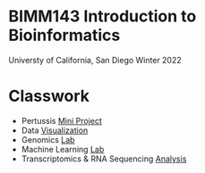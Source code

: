# BIMM143 Introduction to Bioinformatics
Universty of California, San Diego
Winter 2022

# Classwork
- Pertussis [Mini Project](https://github.com/verasophiab/bimm143/blob/main/W10MiniProj/Pertussis_MiniProj_final.pdf)
- Data [Visualization](https://github.com/verasophiab/bimm143/blob/d3310bb6c22763106ad9e9c6bc32a7ac66a53d56/class05/Data_Visualization.pdf)
- Genomics [Lab](https://github.com/verasophiab/bimm143/blob/d3310bb6c22763106ad9e9c6bc32a7ac66a53d56/Wk8_Genomics/Wk8_Genomics_Lab_final.pdf)
- Machine Learning [Lab](https://github.com/verasophiab/bimm143/blob/d3310bb6c22763106ad9e9c6bc32a7ac66a53d56/W6_Machine_Learning_Lab/W6MachineLearningLAB.pdf)
- Transcriptomics & RNA Sequencing [Analysis](https://github.com/verasophiab/bimm143/blob/d3310bb6c22763106ad9e9c6bc32a7ac66a53d56/Transcriptomics/Transcriptomics_and_RNA_Seq_analysis_final.pdf)



